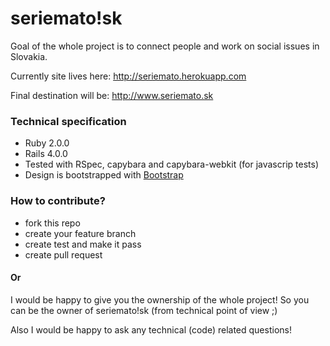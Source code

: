 # seriemato!sk

Goal of the whole project is to connect people and work on social issues in Slovakia.

Currently site lives here: http://seriemato.herokuapp.com

Final destination will be: http://www.seriemato.sk

### Technical specification

* Ruby 2.0.0
* Rails 4.0.0
* Tested with RSpec, capybara and capybara-webkit (for javascrip tests)
* Design is bootstrapped with [Bootstrap](http://getbootstrap.com/)

### How to contribute?

* fork this repo
* create your feature branch
* create test and make it pass
* create pull request

#### Or

I would be happy to give you the ownership of the whole project! So you can be the owner of seriemato!sk (from technical point of view ;)

Also I would be happy to ask any technical (code) related questions!
